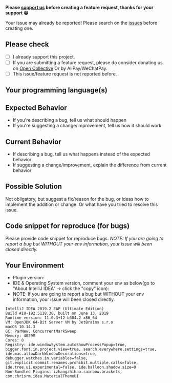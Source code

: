**Please [support us](https://github.com/izhangzhihao/intellij-rainbow-brackets#support-us) before creating a feature request, thanks for your support 😁**

Your issue may already be reported!
Please search on the [issues](https://github.com/izhangzhihao/intellij-rainbow-brackets/issues) before creating one.

## Please check

- [ ] I already support this project.
- [ ] If you are submitting a feature request, please do consider donating us on [Open Collective](https://opencollective.com/intellij-rainbow-brackets) Or by AliPay/WeChatPay.
- [ ] This issue/feature request is not reported before.

## Your programming language(s)

## Expected Behavior
* If you're describing a bug, tell us what should happen
* If you're suggesting a change/improvement, tell us how it should work

## Current Behavior
* If describing a bug, tell us what happens instead of the expected behavior
* If suggesting a change/improvement, explain the difference from current behavior

## Possible Solution
Not obligatory, but suggest a fix/reason for the bug, or ideas how to implement the addition or change.
Or what have you tried to resolve this issue.

## Code snippet for reproduce (for bugs)
Please provide code snippet for reproduce bugs.
*NOTE: If you are going to report a bug but WITHOUT your env information, your issue will been closed directly.*

## Your Environment

* Plugin version:
* IDE & Operating System version, comment your env as below(go to "About IntelliJ IDEA" -> click the "copy" icon):
* NOTE: If you are going to report a bug but WITHOUT your env information, your issue will been closed directly.

```
IntelliJ IDEA 2019.2 EAP (Ultimate Edition)
Build #IU-192.5118.30, built on June 13, 2019
Runtime version: 11.0.3+12-b304.2 x86_64
VM: OpenJDK 64-Bit Server VM by JetBrains s.r.o
macOS 10.14.3
GC: ParNew, ConcurrentMarkSweep
Memory: 4029M
Cores: 8
Registry: ide.windowSystem.autoShowProcessPopup=true, bigger.font.in.project.view=true, search.everywhere.settings=true, ide.mac.allowDarkWindowDecorations=true, debugger.watches.in.variables=false, git.explicit.commit.renames.prohibit.multiple.calls=false, ide.tree.ui.experimental=false, ide.balloon.shadow.size=0
Non-Bundled Plugins: izhangzhihao.rainbow.brackets, com.chrisrm.idea.MaterialThemeUI
```
